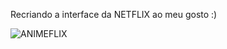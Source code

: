Recriando a interface da NETFLIX  ao meu gosto :)


![ANIMEFLIX](https://user-images.githubusercontent.com/95148036/148936442-2347256d-1680-436f-be9e-3e28c277c531.png)

